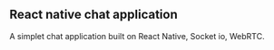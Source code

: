 ## React native chat application

A simplet chat application built on React Native, Socket io, WebRTC.
